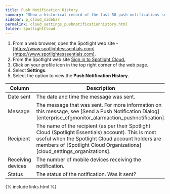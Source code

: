```yaml
---
title: Push Notification History
summary: "Show a historical record of the last 50 push notifications sent to a mobile device."
sidebar: p_cloud_sidebar
permalink: cloud_settings_pushnotificationhistory.html
folder: SpotlightCloud
---
```




1. From a web browser, open the Spotlight web site - [https://www.spotlightesssentials.com](https://www.spotlightesssentials.com).
2. From the Spotlight web site [Sign in to Spotlight Cloud.](https://www.spotlightessentials.com/home/SignIn)
3. Click on your profile icon in the top right corner of the web page.
4. Select **Settings**.
5. Select the option to view the **Push Notification History**.

Column | Description
-------|------------
Date sent | The date and time the message was sent.
Message | The message that was sent. For more information on this message, see [Send a Push Notification Dialog][enterprise_cfgmonitor_alarmaction_pushnotification].
Recipient | The name of the recipient (as per their Spotlight Cloud (Spotlight Essentials) account). This is most useful when the Spotlight Cloud account holders are members of [Spotlight Cloud Organizations][cloud_settings_organizations].
Receiving devices | The number of mobile devices receiving the notification.
Status | The status of the notification. Was it sent?




{% include links.html %}
